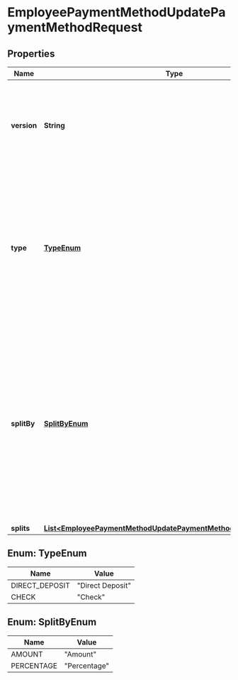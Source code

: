 

# EmployeePaymentMethodUpdatePaymentMethodRequest


## Properties

| Name | Type | Description | Notes |
|------------ | ------------- | ------------- | -------------|
|**version** | **String** | The current version of the object. See the [versioning guide](https://docs.gusto.com/embedded-payroll/docs/versioning#object-layer) for information on how to use this field. |  |
|**type** | [**TypeEnum**](#TypeEnum) | The payment method type. If type is Check, then split_by and splits do not need to be populated. If type is Direct Deposit, split_by and splits are required. |  |
|**splitBy** | [**SplitByEnum**](#SplitByEnum) | Describes how the payment will be split. If split_by is Percentage, then the split amounts must add up to exactly 100. If split_by is Amount, then the last split amount must be nil to capture the remainder. |  [optional] |
|**splits** | [**List&lt;EmployeePaymentMethodUpdatePaymentMethodRequestSplitsInner&gt;**](EmployeePaymentMethodUpdatePaymentMethodRequestSplitsInner.md) |  |  [optional] |



## Enum: TypeEnum

| Name | Value |
|---- | -----|
| DIRECT_DEPOSIT | &quot;Direct Deposit&quot; |
| CHECK | &quot;Check&quot; |



## Enum: SplitByEnum

| Name | Value |
|---- | -----|
| AMOUNT | &quot;Amount&quot; |
| PERCENTAGE | &quot;Percentage&quot; |



